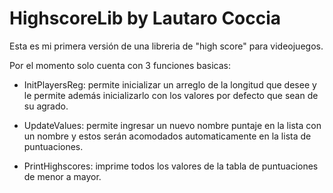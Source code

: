 # HighscoreLib by Lautaro Coccia

 Esta es mi primera versión de una libreria de "high score" para videojuegos.
 
 Por el momento solo cuenta con 3 funciones basicas:  
 
 * InitPlayersReg: permite inicializar un arreglo de la longitud que desee y le permite además inicializarlo con los valores por defecto que sean de su agrado.
 
 * UpdateValues: permite ingresar un nuevo nombre puntaje en la lista con un nombre y estos serán acomodados automaticamente en la lista de puntuaciones.
 
 * PrintHighscores: imprime todos los valores de la tabla de puntuaciones de menor a mayor.
